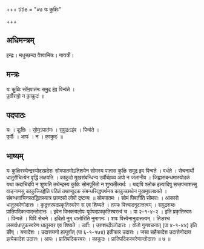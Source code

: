 +++
title = "०७ यः कुक्षिः"

+++
## अधिमन्त्रम्
इन्द्रः। मधुच्छन्दा वैश्वामित्रः। गायत्री।

## मन्त्रः
यः कु॒क्षिः सो॑म॒पात॑मः समु॒द्र इ॑व॒ पिन्व॑ते ।  
उ॒र्वीरापो॒ न का॒कुदः॑ ॥

## पदपाठः
यः । कु॒क्षिः । सो॒म॒ऽपात॑मः । स॒मु॒द्रःऽइ॑व । पिन्व॑ते ।  
उ॒र्वीः । आपः॑ । न । का॒कुदः॑ ॥

## भाष्यम्
यः कुक्षिरस्येन्द्रस्योदरप्रदेशः सोमपातमोऽतिशयेन सोमस्य पातास कुक्षिः समुद्र इव पिन्वते । वर्धते । सेचनार्थो धातुरौचित्येन वृद्धिं लक्षयति । काकुदो मुखसंबन्धिन्य उर्वीर्बह्व्य अपो न जलानीव । जिह्वासंबन्धमास्योदकं यथा कदाचिदपि न शुष्यति तथेन्द्रस्य कुक्षिः सोमपूरितो न शुष्यतीत्यर्थः । यद्यपि श्लोक इत्यादिषु सप्तपंचाशत्सु वाङ्नामसु काकुज्जिह्वेति पठितं तथाप्युदक संबन्धसिद्ध्यर्थमत्र काकुच्छब्धेन मुखमुपलक्ष्यते । संबन्धवाचिनस्तद्धितस्यात्र छान्दसो लोपो द्रष्टव्यः ॥ सोमपातमः । सोमं पिबतीति सोमपाः । आकारो धातुस्वरेणोदात्तः । कृदुत्तरपदप्रकृतिस्वरेण स एव शिष्यते । तमपः पित्त्वादनुदात्तत्वम् । समुद्रशब्दः प्रातिपदिकत्वादन्तोदात्तः । इवेन विभक्त्यलोपः पूर्वपदप्रक्कृतिस्वरत्वं च । पा २-१-४-२ । इति प्रकृतिस्वरः । पिन्वते । पिवि सेचने । इदितो नुम् धातोरिति नुमागमः । शपः पित्त्वेनानुदात्तत्वम् । तिङश्च लसार्वधातुकस्वरेण धातुस्वर एव शिष्यते । उर्वीः । उरुशब्दोंऽतोदात्तः । वोतो गुणवचनात् (पा ४-१-४४) इति ङीष् । यणादेशः । उदात्तयणो हल्पूर्वात् (पा ६-१-१७४) इतीकार उदात्तः । जसा सहैकादेश उदात्तेनोदात्त इत्येकादेश उदात्तः । आपः । प्रातिपदिकस्वरः । काकुदः । प्रातिपदिकस्वरेणान्तोदात्तः ॥ ७ ॥